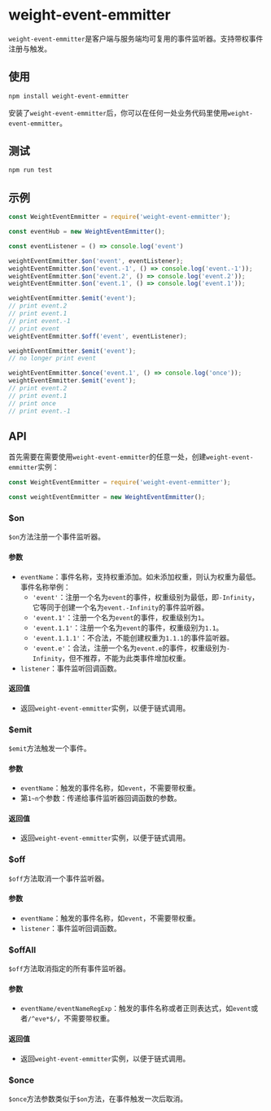 # weight-event-emmitter
`weight-event-emmitter`是客户端与服务端均可复用的事件监听器。支持带权事件注册与触发。

## 使用

```bash
npm install weight-event-emmitter
```

安装了`weight-event-emmitter`后，你可以在任何一处业务代码里使用`weight-event-emmitter`。

## 测试

```bash
npm run test
```

## 示例

```javascript
const WeightEventEmmitter = require('weight-event-emmitter');

const eventHub = new WeightEventEmmitter();

const eventListener = () => console.log('event')

weightEventEmmitter.$on('event', eventListener);
weightEventEmmitter.$on('event.-1', () => console.log('event.-1'));
weightEventEmmitter.$on('event.2', () => console.log('event.2'));
weightEventEmmitter.$on('event.1', () => console.log('event.1'));

weightEventEmmitter.$emit('event');
// print event.2
// print event.1
// print event.-1
// print event
weightEventEmmitter.$off('event', eventListener);

weightEventEmmitter.$emit('event');
// no longer print event

weightEventEmmitter.$once('event.1', () => console.log('once'));
weightEventEmmitter.$emit('event');
// print event.2
// print event.1
// print once
// print event.-1
```

## API
首先需要在需要使用`weight-event-emmitter`的任意一处，创建`weight-event-emmitter`实例：

```javascript
const WeightEventEmmitter = require('weight-event-emmitter');

const weightEventEmmitter = new WeightEventEmmitter();
```

### $on
`$on`方法注册一个事件监听器。
#### 参数
* `eventName`：事件名称，支持权重添加。如未添加权重，则认为权重为最低。
事件名称举例：
  * `'event'`：注册一个名为`event`的事件，权重级别为最低，即`-Infinity`，它等同于创建一个名为`event.-Infinity`的事件监听器。
  * `'event.1'`：注册一个名为`event`的事件，权重级别为`1`。
  * `'event.1.1'`：注册一个名为`event`的事件，权重级别为`1.1`。
  * `'event.1.1.1'`：不合法，不能创建权重为`1.1.1`的事件监听器。
  * `'event.e'`：合法，注册一个名为`event.e`的事件，权重级别为`-Infinity`，但不推荐，不能为此类事件增加权重。
* `listener`：事件监听回调函数。

#### 返回值
* 返回`weight-event-emmitter`实例，以便于链式调用。

### $emit
`$emit`方法触发一个事件。

#### 参数
* `eventName`：触发的事件名称，如`event`，不需要带权重。
* 第`1~n`个参数：传递给事件监听器回调函数的参数。

#### 返回值
* 返回`weight-event-emmitter`实例，以便于链式调用。

### $off
`$off`方法取消一个事件监听器。
#### 参数
* `eventName`：触发的事件名称，如`event`，不需要带权重。
* `listener`：事件监听回调函数。

### $offAll
`$off`方法取消指定的所有事件监听器。
#### 参数
* `eventName/eventNameRegExp`：触发的事件名称或者正则表达式，如`event`或者`/^eve*$/`，不需要带权重。

#### 返回值
* 返回`weight-event-emmitter`实例，以便于链式调用。

### $once
`$once`方法参数类似于`$on`方法，在事件触发一次后取消。

